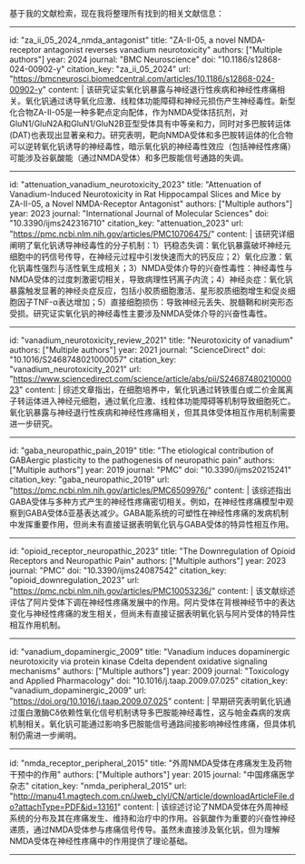 基于我的文献检索，现在我将整理所有找到的相关文献信息：

----
id: "za_ii_05_2024_nmda_antagonist"
title: "ZA-II-05, a novel NMDA-receptor antagonist reverses vanadium neurotoxicity"
authors: ["Multiple authors"]
year: 2024
journal: "BMC Neuroscience"
doi: "10.1186/s12868-024-00902-y"
citation_key: "za_ii_05_2024"
url: "https://bmcneurosci.biomedcentral.com/articles/10.1186/s12868-024-00902-y"
content: |
  该研究证实氧化钒暴露与神经退行性疾病和神经性疼痛相关。氧化钒通过诱导氧化应激、线粒体功能障碍和神经元损伤产生神经毒性。新型化合物ZA-II-05是一种多靶点定向配体，作为NMDA受体拮抗剂，对GluN1/GluN2A和GluN1/GluN2B亚型受体具有中等亲和力，同时对多巴胺转运体(DAT)也表现出显著亲和力。研究表明，靶向NMDA受体和多巴胺转运体的化合物可以逆转氧化钒诱导的神经毒性，暗示氧化钒的神经毒性效应（包括神经性疼痛）可能涉及谷氨酸能（通过NMDA受体）和多巴胺能信号通路的失调。

----
id: "attenuation_vanadium_neurotoxicity_2023"
title: "Attenuation of Vanadium-Induced Neurotoxicity in Rat Hippocampal Slices and Mice by ZA-II-05, a Novel NMDA-Receptor Antagonist"
authors: ["Multiple authors"]
year: 2023
journal: "International Journal of Molecular Sciences"
doi: "10.3390/ijms242316710"
citation_key: "attenuation_2023"
url: "https://pmc.ncbi.nlm.nih.gov/articles/PMC10706475/"
content: |
  该研究详细阐明了氧化钒诱导神经毒性的分子机制：1）钙稳态失调：氧化钒暴露破坏神经元细胞中的钙信号传导，在神经元过程中引发快速而大的钙反应；2）氧化应激：氧化钒毒性强烈与活性氧生成相关；3）NMDA受体介导的兴奋性毒性：神经毒性与NMDA受体的过度刺激密切相关，导致病理性钙离子内流；4）神经炎症：氧化钒暴露触发显著的神经炎症反应，包括小胶质细胞激活、星形胶质细胞增生和促炎细胞因子TNF-α表达增加；5）直接细胞损伤：导致神经元丢失、脱髓鞘和树突形态受损。研究证实氧化钒的神经毒性主要涉及NMDA受体介导的兴奋性毒性。

----
id: "vanadium_neurotoxicity_review_2021"
title: "Neurotoxicity of vanadium"
authors: ["Multiple authors"]
year: 2021
journal: "ScienceDirect"
doi: "10.1016/S2468748021000057"
citation_key: "vanadium_neurotoxicity_2021"
url: "https://www.sciencedirect.com/science/article/abs/pii/S2468748021000023"
content: |
  综述文章指出，在细胞培养中，氧化钒通过转铁蛋白或二价金属离子转运体进入神经元细胞，通过氧化应激、线粒体功能障碍等机制导致细胞死亡。氧化钒暴露与神经退行性疾病和神经性疼痛相关，但其具体受体相互作用机制需要进一步研究。

----
id: "gaba_neuropathic_pain_2019"
title: "The etiological contribution of GABAergic plasticity to the pathogenesis of neuropathic pain"
authors: ["Multiple authors"]
year: 2019
journal: "PMC"
doi: "10.3390/ijms20215241"
citation_key: "gaba_neuropathic_2019"
url: "https://pmc.ncbi.nlm.nih.gov/articles/PMC6509976/"
content: |
  该综述指出GABA受体与多种方式产生的神经性疼痛密切相关。例如，在神经性疼痛模型中观察到GABA受体δ亚基表达减少。GABA能系统的可塑性在神经性疼痛的发病机制中发挥重要作用，但尚未有直接证据表明氧化钒与GABA受体的特异性相互作用。

----
id: "opioid_receptor_neuropathic_2023"
title: "The Downregulation of Opioid Receptors and Neuropathic Pain"
authors: ["Multiple authors"]
year: 2023
journal: "PMC"
doi: "10.3390/ijms24087542"
citation_key: "opioid_downregulation_2023"
url: "https://pmc.ncbi.nlm.nih.gov/articles/PMC10053236/"
content: |
  该文献综述评估了阿片受体下调在神经性疼痛发展中的作用。阿片受体在背根神经节中的表达变化与神经性疼痛的发生相关，但尚未有直接证据表明氧化钒与阿片受体的特异性相互作用机制。

----
id: "vanadium_dopaminergic_2009"
title: "Vanadium induces dopaminergic neurotoxicity via protein kinase Cdelta dependent oxidative signaling mechanisms"
authors: ["Multiple authors"]
year: 2009
journal: "Toxicology and Applied Pharmacology"
doi: "10.1016/j.taap.2009.07.025"
citation_key: "vanadium_dopaminergic_2009"
url: "https://doi.org/10.1016/j.taap.2009.07.025"
content: |
  早期研究表明氧化钒通过蛋白激酶Cδ依赖性氧化信号机制诱导多巴胺能神经毒性，这与帕金森病的发病机制相关。氧化钒可能通过影响多巴胺能信号通路间接影响神经性疼痛，但具体机制仍需进一步阐明。

----
id: "nmda_receptor_peripheral_2015"
title: "外周NMDA受体在疼痛发生及药物干预中的作用"
authors: ["Multiple authors"]
year: 2015
journal: "中国疼痛医学杂志"
citation_key: "nmda_peripheral_2015"
url: "http://manu41.magtech.com.cn/Jweb_clyl/CN/article/downloadArticleFile.do?attachType=PDF&id=13161"
content: |
  该综述讨论了NMDA受体在外周神经系统的分布及其在疼痛发生、维持和治疗中的作用。谷氨酸作为重要的兴奋性神经递质，通过NMDA受体参与疼痛信号传导。虽然未直接涉及氧化钒，但为理解NMDA受体在神经性疼痛中的作用提供了理论基础。

----